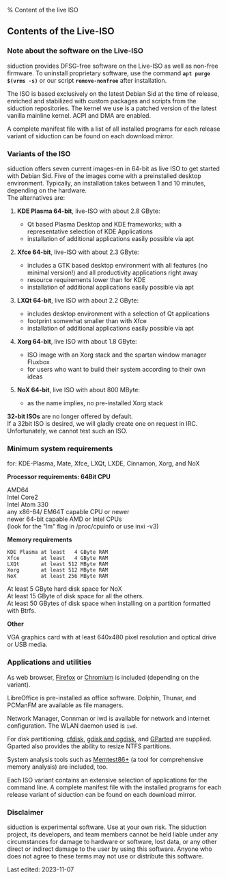 % Content of the live ISO

## Contents of the Live-ISO

### Note about the software on the Live-ISO

siduction provides DFSG-free software on the Live-ISO as well as non-free firmware. To uninstall proprietary software, use the command **`apt purge $(vrms -s)`** or our script **`remove-nonfree`** after installation.

The ISO is based exclusively on the latest Debian Sid at the time of release, enriched and stabilized with custom packages and scripts from the siduction repositories. The kernel we use is a patched version of the latest vanilla mainline kernel. ACPI and DMA are enabled.

A complete manifest file with a list of all installed programs for each release variant of siduction can be found on each download mirror.

### Variants of the ISO

siduction offers seven current images-en in 64-bit as live ISO to get started with Debian Sid. Five of the images come with a preinstalled desktop environment. Typically, an installation takes between 1 and 10 minutes, depending on the hardware.  
The alternatives are:

1. **KDE Plasma 64-bit**, live-ISO with about 2.8 GByte:
   - Qt based Plasma Desktop and KDE frameworks; with a representative selection of KDE Applications
   - installation of additional applications easily possible via apt

2. **Xfce 64-bit**, live-ISO with about 2.3 GByte:
   - includes a GTK based desktop environment with all features (no minimal version!) and all productivity applications right away
   - resource requirements lower than for KDE
   - installation of additional applications easily possible via apt

3. **LXQt 64-bit**, live ISO with about 2.2 GByte:
   - includes desktop environment with a selection of Qt applications
   - footprint somewhat smaller than with Xfce
   - installation of additional applications easily possible via apt

4. **Xorg 64-bit**, live ISO with about 1.8 GByte:
   - ISO image with an Xorg stack and the spartan window manager Fluxbox
   - for users who want to build their system according to their own ideas

5. **NoX 64-bit**, live ISO with about 800 MByte: 
   - as the name implies, no pre-installed Xorg stack

**32-bit ISOs** are no longer offered by default.  
If a 32bit ISO is desired, we will gladly create one on request in IRC. Unfortunately, we cannot test such an ISO.

### Minimum system requirements

for: KDE-Plasma, Mate, Xfce, LXQt, LXDE, Cinnamon, Xorg, and NoX

**Processor requirements: 64Bit CPU**

AMD64  
Intel Core2  
Intel Atom 330  
any x86-64/ EM64T capable CPU or newer  
newer 64-bit capable AMD or Intel CPUs  
(look for the "lm" flag in /proc/cpuinfo or use inxi -v3)

**Memory requirements**

~~~
KDE Plasma at least   4 GByte RAM
Xfce       at least   4 GByte RAM
LXQt       at least 512 MByte RAM
Xorg       at least 512 MByte RAM
NoX        at least 256 MByte RAM
~~~

At least  5 GByte hard disk space for NoX  
At least 15 GByte of disk space for all the others.  
At least 50 GBytes of disk space when installing on a partition formatted with Btrfs.

**Other**

VGA graphics card with at least 640x480 pixel resolution and optical drive or USB media.

### Applications and utilities

As web browser, [Firefox](https://mozilla.org) or [Chromium](https://chromium.woolyss.com/download/de/#linux) is included (depending on the variant).

LibreOffice is pre-installed as office software. Dolphin, Thunar, and PCManFM are available as file managers.

Network Manager, Connman or iwd is available for network and internet configuration. The WLAN daemon used is `iwd`.

For disk partitioning, [cfdisk](0314-part-cfdisk_en.md#partitioning-with-fdisk), [gdisk and cgdisk](0313-part-gdisk_en.md#partitioning-with-gdisk), and [GParted](0312-part-gparted_en.md#partitioning-with-gparted) are supplied. Gparted also provides the ability to resize NTFS partitions.

System analysis tools such as [Memtest86+](http://www.memtest.org/) (a tool for comprehensive memory analysis) are included, too.

Each ISO variant contains an extensive selection of applications for the command line. A complete manifest file with the installed programs for each release variant of siduction can be found on each download mirror.

### Disclaimer

siduction is experimental software. Use at your own risk. The siduction project, its developers, and team members cannot be held liable under any circumstances for damage to hardware or software, lost data, or any other direct or indirect damage to the user by using this software. Anyone who does not agree to these terms may not use or distribute this software.

<div id="rev">Last edited: 2023-11-07</div>
